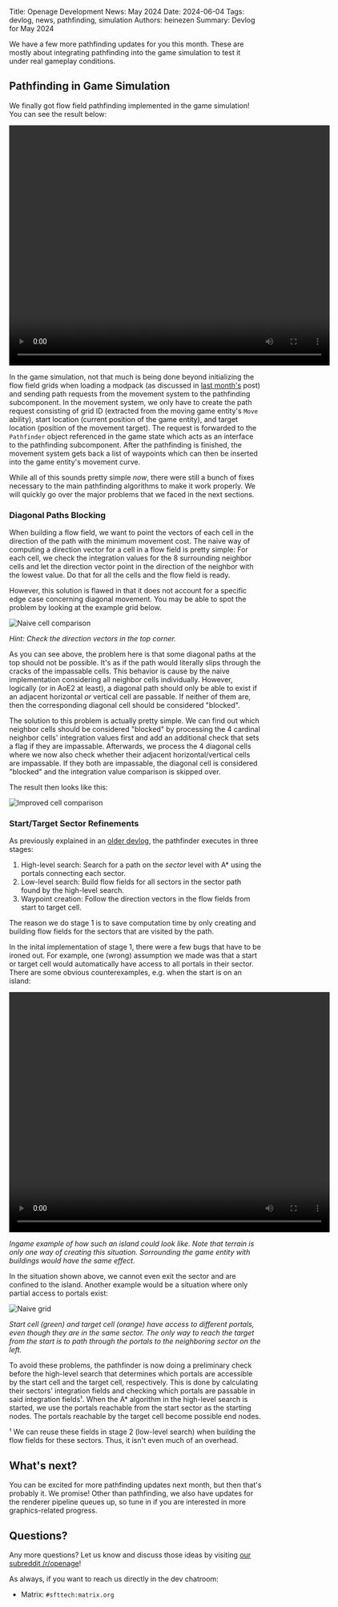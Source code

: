 Title: Openage Development News: May 2024
Date: 2024-06-04
Tags: devlog, news, pathfinding, simulation
Authors: heinezen
Summary: Devlog for May 2024

We have a few more pathfinding updates for you this month. These are mostly about
integrating pathfinding into the game simulation to test it under real gameplay conditions.

## Pathfinding in Game Simulation

We finally got flow field pathfinding implemented in the game simulation!
You can see the result below:

<video width="640" height="480" controls>
  <source src="./images/news/2024-05/openage_path_gameplay1.mp4" type="video/mp4">
</video>

In the game simulation, not that much is being done beyond initializing
the flow field grids when loading a modpack (as discussed in [last month's](TODO)
post) and sending path requests from the movement system to the pathfinding
subcomponent. In the movement system, we only have to create the path request
consisting of grid ID (extracted from the moving game entity's `Move` ability),
start location (current position of the game entity), and target location
(position of the movement target). The request is forwarded to the
`Pathfinder` object referenced in the game state which acts as an
interface to the pathfinding subcomponent. After the pathfinding is finished,
the movement system gets back a list of waypoints which can then be
inserted into the game entity's movement curve.

While all of this sounds pretty simple *now*, there were still a bunch of
fixes necessary to the main pathfinding algorithms to make it work
properly. We will quickly go over the major problems that we faced
in the next sections.

### Diagonal Paths Blocking

When building a flow field, we want to point the vectors of each cell
in the direction of the path with the minimum movement cost. The naive
way of computing a direction vector for a cell in a flow field
is pretty simple: For each cell, we check the integration values for
the 8 surrounding neighbor cells and let the direction vector point
in the direction of the neighbor with the lowest value. Do that for all
the cells and the flow field is ready.

However, this solution is flawed in that it does not account for a specific
edge case concerning diagonal movement. You may be able to spot the problem
by looking at the example grid below.

![Naive cell comparison]({static}/images/news/2024-05/naive_diagonal.png)

*Hint: Check the direction vectors in the top corner.*

As you can see above, the problem here is that some diagonal paths at the top
should not be possible. It's as if the path would literally slips through
the cracks of the impassable cells. This behavior is cause by the naive
implementation considering all neighbor cells individually. However, logically
(or in AoE2 at least), a diagonal path should only be able to exist if an adjacent
horizontal *or* vertical cell are passable. If neither of them are, then the corresponding
diagonal cell should be considered "blocked".

The solution to this problem is actually pretty simple. We can find out which
neighbor cells should be considered "blocked" by processing the 4 cardinal
neighbor cells' integration values first and add an additional check that sets a flag
if they are impassable. Afterwards, we process the 4 diagonal cells where we now also
check whether their adjacent horizontal/vertical cells are impassable. If they both are
impassable, the diagonal cell is considered "blocked" and the integration value
comparison is skipped over.

The result then looks like this:

![Improved cell comparison]({static}/images/news/2024-05/improved_diagonal.png)

### Start/Target Sector Refinements

As previously explained in an [older devlog]({filename}/blog/devlog_2024_03.md), the pathfinder executes in three stages:

1. High-level search: Search for a path on the *sector* level with A\* using the portals connecting each sector.
2. Low-level search: Build flow fields for all sectors in the sector path found by the high-level search.
3. Waypoint creation: Follow the direction vectors in the flow fields from start to target cell.

The reason we do stage 1 is to save computation time by only creating and building flow fields
for the sectors that are visited by the path.

In the inital implementation of stage 1, there were a few bugs that have to be ironed out. For example,
one (wrong) assumption we made was that a start or target cell would automatically have access to all
portals in their sector. There are some obvious counterexamples, e.g. when the start is on an island:

<video width="640" height="480" controls>
  <source src="./images/news/2024-05/openage_path_gameplay2.mp4" type="video/mp4">
</video>

*Ingame example of how such an island could look like. Note that terrain is only one way of creating this situation. Sorrounding the game entity with buildings would have the same effect.*

In the situation shown above, we cannot even exit the sector and are confined to the island. Another
example would be a situation where only partial access to portals exist:

![Naive grid]({static}/images/news/2024-05/naive_grid.png)

*Start cell (green) and target cell (orange) have access to different portals, even though they are in the same sector. The only way to reach the target from the start is to path through the portals to the neighboring sector on the left.*

To avoid these problems, the pathfinder is now doing a preliminary check before the high-level search
that determines which portals are accessible by the start cell and the target cell, respectively. This
is done by calculating their sectors' integration fields and checking which portals are passable
in said integration fields¹. When the A\* algorithm in the high-level search is started, we use the
portals reachable from the start sector as the starting nodes. The portals reachable by the target
cell become possible end nodes.

¹ We can reuse these fields in stage 2 (low-level search) when building the flow fields for
these sectors. Thus, it isn't even much of an overhead.

## What's next?

You can be excited for more pathfinding updates next month, but then that's probably it. We
promise! Other than pathfinding, we also have updates for the renderer pipeline queues up,
so tune in if you are interested in more graphics-related progress.

## Questions?

Any more questions? Let us know and discuss those ideas by visiting [our subreddit /r/openage](https://reddit.com/r/openage)!

As always, if you want to reach us directly in the dev chatroom:

* Matrix: `#sfttech:matrix.org`
